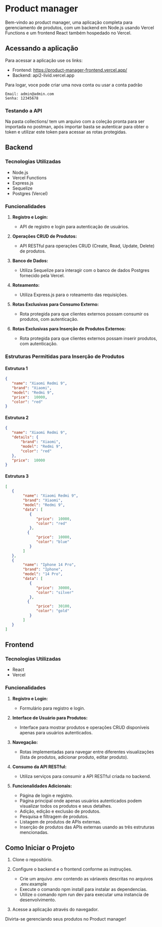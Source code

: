 # Product manager

Bem-vindo ao product manager, uma aplicação completa para gerenciamento de produtos, com um backend em Node.js usando Vercel Functions e um frontend React também hospedado no Vercel.

## Acessando a aplicação

Para acessar a aplicação use os links:

- Frontend: https://product-manager-frontend.vercel.app/
- Backend: api2-livid.vercel.app

Para logar, voce pode criar uma nova conta ou usar a conta padrão

```
Email: admin@admin.com
Senha: 12345678
```

### Testando a API

Na pasta collections/ tem um arquivo com a coleção pronta para ser importada no postman, após importar basta se autenticar para obter o token e utilizar este token para acessar as rotas protegidas.

## Backend

### Tecnologias Utilizadas
- Node.js
- Vercel Functions
- Express.js
- Sequelize
- Postgres (Vercel)

### Funcionalidades

1. **Registro e Login:**
   - API de registro e login para autenticação de usuários.

2. **Operações CRUD de Produtos:**
   - API RESTful para operações CRUD (Create, Read, Update, Delete) de produtos.

3. **Banco de Dados:**
   - Utiliza Sequelize para interagir com o banco de dados Postgres fornecido pela Vercel.

4. **Roteamento:**
   - Utiliza Express.js para o roteamento das requisições.

5. **Rotas Exclusivas para Consumo Externo:**
   - Rota protegida para que clientes externos possam consumir os produtos, com autenticação.

6. **Rotas Exclusivas para Inserção de Produtos Externos:**
   - Rota protegida para que clientes externos possam inserir produtos, com autenticação.

### Estruturas Permitidas para Inserção de Produtos

#### Estrutura 1
```json
{
   "name": "Xiaomi Redmi 9",
   "brand": "Xiaomi",
   "model": "Redmi 9",
   "price":  10000,
   "color": "red"
}
```

#### Estrutura 2
```json
{
   "name": "Xiaomi Redmi 9",
   "details": {
       "brand": "Xiaomi",
       "model": "Redmi 9",
       "color": "red"
   },
   "price":  10000
}
```

#### Estrutura 3
```json
[  
   {
        "name": "Xiaomi Redmi 9",
        "brand": "Xiaomi",
        "model": "Redmi 9",
        "data": [
           {
        	  "price":  10000,
        	  "color": "red"
           },
          {
        	  "price":  10000,
        	  "color": "blue"
           }
        ]
   },
   {
        "name": "Iphone 14 Pro",
        "brand": "Iphone",
        "model": "14 Pro",
        "data": [
           {
        	  "price":  30000,
        	  "color": "silver"
           },
          {
        	  "price":  30100,
        	  "color": "gold"
           }
        ]
   }
]
```

## Frontend

### Tecnologias Utilizadas
- React
- Vercel

### Funcionalidades

1. **Registro e Login:**
   - Formulário para registro e login.

2. **Interface de Usuário para Produtos:**
   - Interface para mostrar produtos e operações CRUD disponíveis apenas para usuários autenticados.

3. **Navegação:**
   - Rotas implementadas para navegar entre diferentes visualizações (lista de produtos, adicionar produto, editar produto).

4. **Consumo da API RESTful:**
   - Utiliza serviços para consumir a API RESTful criada no backend.

5. **Funcionalidades Adicionais:**
   - Página de login e registro.
   - Página principal onde apenas usuários autenticados podem visualizar todos os produtos e seus detalhes.
   - Adição, edição e exclusão de produtos.
   - Pesquisa e filtragem de produtos.
   - Listagem de produtos de APIs externas.
   - Inserção de produtos das APIs externas usando as três estruturas mencionadas.

## Como Iniciar o Projeto

1. Clone o repositório.
2. Configure o backend e o frontend conforme as instruções.
    - Crie um arquivo .env contendo as váriaveis descritas no arquivos .env.example
    - Execute o comando npm install para instalar as dependencias.
    - Utilize o comando npm run dev para executar uma instancia de desenvolvimento.    

3. Acesse a aplicação através do navegador.

Divirta-se gerenciando seus produtos no Product manager!
